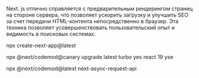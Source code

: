 Next. js отлично справляется с предварительным рендерингом страниц на стороне сервера, 
что позволяет ускорить загрузку и улучшить SEO за счет передачи HTML-контента непосредственно в браузер. 
Эта техника позволяет усовершенствовать пользовательский опыт и видимость в поисковых системах.

npx create-next-app@latest

npx @next/codemod@canary upgrade latest
turbo yes
react 19 yse



npx @next/codemod@latest next-async-request-api